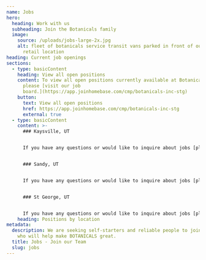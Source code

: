 ```yaml
---
name: Jobs
hero:
  heading: Work with us
  subheading: Join the Botanicals family
  image:
    source: /uploads/jobs-large-2x.jpg
    alt: fleet of botanicals service transit vans parked in front of our st george
      retail location
heading: Current job openings
sections:
  - type: basicContent
    heading: View all open positions
    content: To view all open positions currently available at Botanicals,
      please [visit our job
      board.](https://app.joinhomebase.com/cmp/botanicals-inc-stg)
    button:
      text: View all open positions
      href: https://app.joinhomebase.com/cmp/botanicals-inc-stg
      external: true
  - type: basicContent
    content: >-
      ### Kaysville, UT


      If you have any questions or would like to inquire about jobs [please contact Kaysville here.](/contact/kaysville)


      ### Sandy, UT


      If you have any questions or would like to inquire about jobs [please contact Sandy here.](/contact/sandy)


      ### St George, UT


      If you have any questions or would like to inquire about jobs [please contact St George here.](/contact/saint-george)
    heading: Positions by location
metadata:
  description: We are seeking self-starters and reliable people to join our team
    who will help make BOTANICALS great.
  title: Jobs - Join our Team
  slug: jobs
---
```

